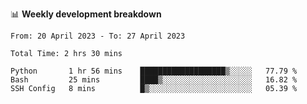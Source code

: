 📊 **Weekly development breakdown**
<!--START_SECTION:waka-->

```text
From: 20 April 2023 - To: 27 April 2023

Total Time: 2 hrs 30 mins

Python       1 hr 56 mins    ███████████████████▒░░░░░   77.79 %
Bash         25 mins         ████▒░░░░░░░░░░░░░░░░░░░░   16.82 %
SSH Config   8 mins          █▒░░░░░░░░░░░░░░░░░░░░░░░   05.39 %
```

<!--END_SECTION:waka-->
